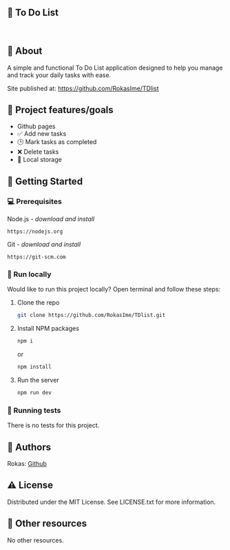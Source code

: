 ## 📝 To Do List

<br>

## 🌟 About

A simple and functional To Do List application designed to help you manage and track your daily tasks with ease.

Site published at: https://github.com/RokasIme/TDlist


## 🎯 Project features/goals

- Github pages
- ✅ Add new tasks
- 🕒 Mark tasks as completed
- ❌ Delete tasks
- 🏬 Local storage

## 🧰 Getting Started

### 💻 Prerequisites

Node.js - _download and install_

```
https://nodejs.org
```

Git - _download and install_

```
https://git-scm.com
```

### 🏃 Run locally

Would like to run this project locally? Open terminal and follow these steps:

1. Clone the repo
   ```sh
   git clone https://github.com/RokasIme/TDlist.git
   ```
2. Install NPM packages
   ```sh
   npm i
   ```
   or
   ```sh
   npm install
   ```
3. Run the server
   ```sh
   npm run dev
   ```

### 🧪 Running tests

There is no tests for this project.

## 🎅 Authors

Rokas: [Github](https://github.com/RokasIme)

## ⚠️ License

Distributed under the MIT License. See LICENSE.txt for more information.

## 🔗 Other resources

No other resources.
